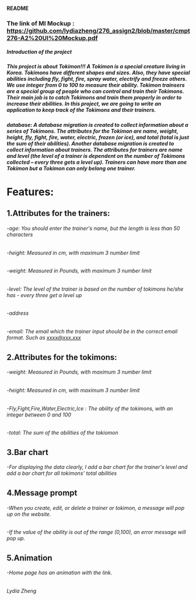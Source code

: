 #### README

### The link of  MI Mockup : https://github.com/lydiazheng/276_assign2/blob/master/cmpt276-A2%20UI%20Mockup.pdf

##### Introduction of the project
##### This project is about Tokimon!!! A Tokimon is a special creature living in Korea. Tokimons have different shapes and sizes. Also, they have special abilities including fly, fight, fire, spray water, electrify and freeze others. We use integer from 0 to 100 to measure their ability. Tokimon trainsers are a special group of people who can control and train their Tokimons. Their main job is to catch Tokimons and train them properly in order to increase their abilities. In this project, we are going to write an application to keep track of the Tokimons and their trainers.

##### database: A database migration is created to collect information about a series of Tokimons. The attributes for the Tokimon are name, weight, height, fly, fight, fire, water, electric, frozen (or ice), and total (total is just the sum of their abilities). Another database migration is created to collect information about trainers. The attributes for trainers are name and level (the level of a trainer is dependent on the number of Tokimons collected – every three gets a level up). Trainers can have more than one Tokimon but a Tokimon can only belong one trainer.


# Features:
## 1.Attributes for the trainers:
###### -age: You should enter the trainer's name, but the length is less than 50 characters
###### -height: Measured in cm, with maximum 3 number limit 
###### -weight: Measured in Pounds, with maximum 3 number limit
###### -level: The level of the trainer is based on the number of tokimons he/she has - every three get a level up
###### -address
###### -email: The email which the trainer input should be in the correct email format. Such as  xxxx@xxx.xxx

## 2.Attributes for the tokimons:
###### -weight: Measured in Pounds, with maximum 3 number limit
###### -height: Measured in cm, with maximum 3 number limit
###### -Fly,Fight,Fire,Water,Electric,Ice : The ability of the tokimons, with an integer between 0 and 100
###### -total: The sum of the abilities of the tokiomon

## 3.Bar chart
###### -For displaying the data clearly, I add a bar chart for the trainer's level and add a bar chart for all tokimons' total abilities

## 4.Message prompt
###### -When you create, edit, or delete a trainer or tokimon, a message will pop up on the website.
###### -If the value of the ability is out of the range (0,100), an error message will pop up.

## 5.Animation
###### -Home page has an animation with the link.
###### Lydia Zheng
